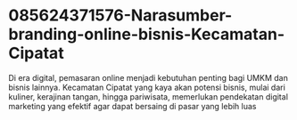 # 085624371576-Narasumber-branding-online-bisnis-Kecamatan-Cipatat
Di era digital, pemasaran online menjadi kebutuhan penting bagi UMKM dan bisnis lainnya. Kecamatan Cipatat yang kaya akan potensi bisnis, mulai dari kuliner, kerajinan tangan, hingga pariwisata, memerlukan pendekatan digital marketing yang efektif agar dapat bersaing di pasar yang lebih luas
